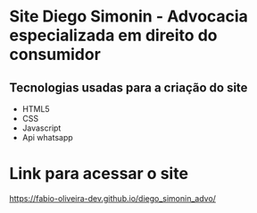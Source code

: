 # Site Diego Simonin - Advocacia especializada em direito do consumidor

## Tecnologias usadas para a criação do site
- HTML5
- CSS
- Javascript
- Api whatsapp

# Link para acessar o site
https://fabio-oliveira-dev.github.io/diego_simonin_advo/
